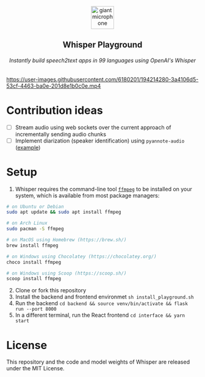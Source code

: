 <p align="center">
  <img width="60px" src="https://user-images.githubusercontent.com/6180201/124313197-cc93f200-db70-11eb-864a-fc65765fc038.png" alt="giant microphone"/>   <br/>
  <h2 align="center">Whisper Playground</h2>
  <h6 align="center">Instantly build speech2text apps in 99 languages using OpenAI's Whisper</h6>
</div>


https://user-images.githubusercontent.com/6180201/194214280-3a4106d5-53cf-4463-ba0e-201d8e1b0c0e.mp4


# Contribution ideas
- [ ] Stream audio using web sockets over the current approach of incrementally sending audio chunks
- [ ] Implement diarization (speaker identification) using `pyannote-audio` ([example](https://github.com/openai/whisper/discussions/264))

# Setup
1. Whisper requires the command-line tool [`ffmpeg`](https://ffmpeg.org/) to be installed on your system, which is available from most package managers:
```bash
# on Ubuntu or Debian
sudo apt update && sudo apt install ffmpeg

# on Arch Linux
sudo pacman -S ffmpeg

# on MacOS using Homebrew (https://brew.sh/)
brew install ffmpeg

# on Windows using Chocolatey (https://chocolatey.org/)
choco install ffmpeg

# on Windows using Scoop (https://scoop.sh/)
scoop install ffmpeg
```

2. Clone or fork this repository
3. Install the backend and frontend environmet `sh install_playground.sh`
4. Run the backend `cd backend && source venv/bin/activate && flask run --port 8000`
5. In a different terminal, run the React frontend `cd interface && yarn start`

# License
This repository and the code and model weights of Whisper are released under the MIT License.
